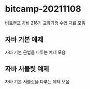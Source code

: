 # bitcamp-20211108
비트캠프 자바 216기 교육과정 수업 자료 모음

## 자바 기본 예제
자바 기본 문법을 다루는 예제 모음

## 자바 서블릿 예제 
자바 기본 서블릿을 다루는 예제 모음
